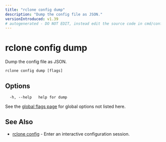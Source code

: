 ```yaml
---
title: "rclone config dump"
description: "Dump the config file as JSON."
versionIntroduced: v1.39
# autogenerated - DO NOT EDIT, instead edit the source code in cmd/config/dump/ and as part of making a release run "make commanddocs"
---
```

# rclone config dump

Dump the config file as JSON.

```
rclone config dump [flags]
```

## Options

```
  -h, --help   help for dump
```

See the [global flags page](/flags/) for global options not listed here.

## See Also

* [rclone config](/commands/rclone_config/)	 - Enter an interactive configuration session.

